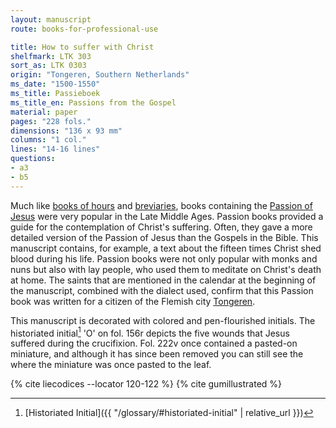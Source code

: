 ```yaml
---
layout: manuscript
route: books-for-professional-use

title: How to suffer with Christ
shelfmark: LTK 303
sort_as: LTK 0303
origin: "Tongeren, Southern Netherlands"
ms_date: "1500-1550"
ms_title: Passieboek
ms_title_en: Passions from the Gospel
material: paper
pages: "228 fols."
dimensions: "136 x 93 mm"
columns: "1 col."
lines: "14-16 lines"
questions:
- a3
- b5
---
```


Much like [books of hours](https://en.wikipedia.org/wiki/Book_of_hours)
and [breviaries](https://en.wikipedia.org/wiki/Breviary), books
containing the [Passion of
Jesus](https://en.wikipedia.org/wiki/Passion_of_Jesus) were very popular in
the Late Middle Ages. Passion books provided a guide for the
contemplation of Christ's suffering. Often, they gave a more detailed
version of the Passion of Jesus than the Gospels in the Bible. This
manuscript contains, for example, a text about the fifteen times Christ
shed blood during his life. Passion books were not only popular with
monks and nuns but also with lay people, who used them to meditate on
Christ's death at home. The saints that are mentioned in the calendar at
the beginning of the manuscript, combined with the dialect used, confirm
that this Passion book was written for a citizen of the Flemish city
[Tongeren](https://en.wikipedia.org/wiki/Tongeren).

This manuscript is decorated with colored and pen-flourished initials.
The historiated initial[^1] 'O' on fol. <span data-fol="156r" class="fref">156r</span> depicts the five wounds that
Jesus suffered during the crucifixion. Fol. <span data-fol="222v" class="fref">222v</span> once contained a
pasted-on miniature, and although it has since been removed you can
still see the where the miniature was once pasted to the leaf.

[^1]: [Historiated Initial]({{ "/glossary/#historiated-initial" | relative_url }})

{% cite liecodices --locator 120-122 %}
{% cite gumillustrated %}
